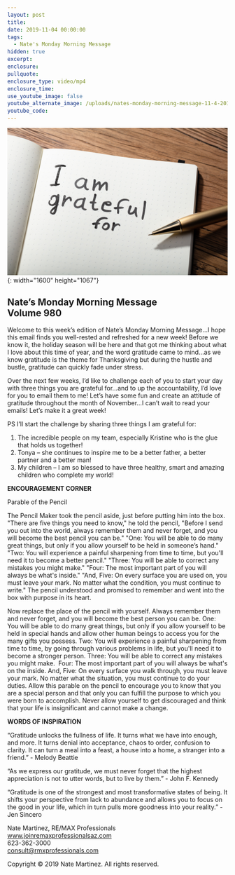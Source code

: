 ```yaml
---
layout: post
title:
date: 2019-11-04 00:00:00
tags:
  - Nate's Monday Morning Message
hidden: true
excerpt:
enclosure:
pullquote:
enclosure_type: video/mp4
enclosure_time:
use_youtube_image: false
youtube_alternate_image: /uploads/nates-monday-morning-message-11-4-2019-1.jpg
youtube_code:
---
```


![](/uploads/nates-monday-morning-message-11-4-2019-1.jpg){: width="1600" height="1067"}

## **Nate’s Monday Morning Message<br>Volume 980**

Welcome to this week’s edition of Nate’s Monday Morning Message…I hope this email finds you well-rested and refreshed for a new week\! Before we know it, the holiday season will be here and that got me thinking about what I love about this time of year, and the word gratitude came to mind…as we know gratitude is the theme for Thanksgiving but during the hustle and bustle, gratitude can quickly fade under stress.

Over the next few weeks, I’d like to challenge each of you to start your day with three things you are grateful for…and to up the accountability, I’d love for you to email them to me\! Let’s have some fun and create an attitude of gratitude throughout the month of November…I can’t wait to read your emails\! Let’s make it a great week\!

PS I’ll start the challenge by sharing three things I am grateful for:

1. The incredible people on my team, especially Kristine who is the glue that holds us together\!
2. Tonya – she continues to inspire me to be a better father, a better partner and a better man\!
3. My children – I am so blessed to have three healthy, smart and amazing children who complete my world\!

**ENCOURAGEMENT CORNER**

Parable of the Pencil&nbsp;

The Pencil Maker took the pencil aside, just before putting him into the box. "There are five things you need to know," he told the pencil, "Before I send you out into the world, always remember them and never forget, and you will become the best pencil you can be." "One: You will be able to do many great things, but only if you allow yourself to be held in someone’s hand." "Two: You will experience a painful sharpening from time to time, but you'll need it to become a better pencil." "Three: You will be able to correct any mistakes you might make." "Four: The most important part of you will always be what's inside." "And, Five: On every surface you are used on, you must leave your mark. No matter what the condition, you must continue to write." The pencil understood and promised to remember and went into the box with purpose in its heart.

Now replace the place of the pencil with yourself. Always remember them and never forget, and you will become the best person you can be. One: You will be able to do many great things, but only if you allow yourself to be held in special hands and allow other human beings to access you for the many gifts you possess. Two: You will experience a painful sharpening from time to time, by going through various problems in life, but you'll need it to become a stronger person. Three: You will be able to correct any mistakes you might make.&nbsp; Four: The most important part of you will always be what's on the inside. And, Five: On every surface you walk through, you must leave your mark. No matter what the situation, you must continue to do your duties. Allow this parable on the pencil to encourage you to know that you are a special person and that only you can fulfill the purpose to which you were born to accomplish. Never allow yourself to get discouraged and think that your life is insignificant and cannot make a change.

**WORDS OF INSPIRATION**

“Gratitude unlocks the fullness of life. It turns what we have into enough, and more. It turns denial into acceptance, chaos to order, confusion to clarity. It can turn a meal into a feast, a house into a home, a stranger into a friend.” - Melody Beattie

“As we express our gratitude, we must never forget that the highest appreciation is not to utter words, but to live by them.” - John F. Kennedy

“Gratitude is one of the strongest and most transformative states of being. It shifts your perspective from lack to abundance and allows you to focus on the good in your life, which in turn pulls more goodness into your reality.” - Jen Sincero

Nate Martinez, RE/MAX Professionals<br>www.joinremaxprofessionalsaz.com<br>623-362-3000<br>consult@rmxprofessionals.com

Copyright &copy; 2019 Nate Martinez. All rights reserved.